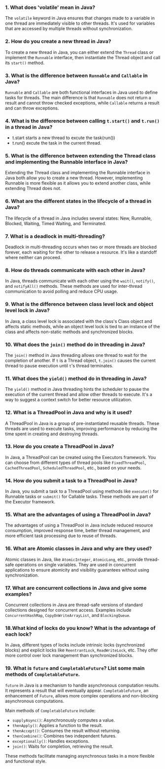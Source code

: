 ### 1. What does 'volatile' mean in Java?
The `volatile` keyword in Java ensures that changes made to a variable in one thread are immediately visible to other threads. It's used for variables that are accessed by multiple threads without synchronization.

### 2. How do you create a new thread in Java?
To create a new thread in Java, you can either extend the `Thread` class or implement the `Runnable` interface, then instantiate the Thread object and call its `start()` method.

### 3. What is the difference between `Runnable` and `Callable` in Java?
`Runnable` and `Callable` are both functional interfaces in Java used to define tasks for threads. The main difference is that `Runnable` does not return a result and cannot throw checked exceptions, while `Callable` returns a result and can throw exceptions.

### 4. What is the difference between calling `t.start()` and `t.run()` in a thread in Java?
- t.start starts a new thread to excute the task(run()) 
- t.run() excute the task in the current thread.

### 5. What is the difference between extending the Thread class and implementing the Runnable interface in Java?
Extending the Thread class and implementing the Runnable interface in Java both allow you to create a new thread. However, implementing Runnable is more flexible as it allows you to extend another class, while extending Thread does not.

### 6. What are the different states in the lifecycle of a thread in Java?
The lifecycle of a thread in Java includes several states: New, Runnable, Blocked, Waiting, Timed Waiting, and Terminated.

### 7. What is a deadlock in multi-threading?
Deadlock in multi-threading occurs when two or more threads are blocked forever, each waiting for the other to release a resource. It's like a standoff where neither can proceed.

### 8. How do threads communicate with each other in Java?
In Java, threads communicate with each other using the `wait()`, `notify()`, and `notifyAll()` methods. These methods are used for inter-thread communication to avoid polling and reduce CPU usage.

### 9. What is the difference between class level lock and object level lock in Java?
In Java, a class level lock is associated with the class's Class object and affects static methods, while an object level lock is tied to an instance of the class and affects non-static methods and synchronized blocks.

### 10. What does the `join()` method do in threading in Java?
The `join()` method in Java threading allows one thread to wait for the completion of another. If `t` is a Thread object, `t.join()` causes the current thread to pause execution until `t`'s thread terminates.

### 11. What does the `yield()` method do in threading in Java?
The `yield()` method in Java threading hints the scheduler to pause the execution of the current thread and allow other threads to execute. It's a way to suggest a context switch for better resource utilization.

### 12. What is a ThreadPool in Java and why is it used?
A ThreadPool in Java is a group of pre-instantiated reusable threads. These threads are used to execute tasks, improving performance by reducing the time spent in creating and destroying threads.

### 13. How do you create a ThreadPool in Java?
In Java, a ThreadPool can be created using the Executors framework. You can choose from different types of thread pools like `FixedThreadPool`, `CachedThreadPool`, `ScheduledThreadPool`, etc., based on your needs.

### 14. How do you submit a task to a ThreadPool in Java?
In Java, you submit a task to a ThreadPool using methods like `execute()` for Runnable tasks or `submit()` for Callable tasks. These methods are part of the Executor framework.

### 15. What are the advantages of using a ThreadPool in Java?
The advantages of using a ThreadPool in Java include reduced resource consumption, improved response time, better thread management, and more efficient task processing due to reuse of threads.

### 16. What are Atomic classes in Java and why are they used?
Atomic classes in Java, like `AtomicInteger`, `AtomicLong`, etc., provide thread-safe operations on single variables. They are used in concurrent applications to ensure atomicity and visibility guarantees without using synchronization.

### 17. What are concurrent collections in Java and give some examples?
Concurrent collections in Java are thread-safe versions of standard collections designed for concurrent access. Examples include `ConcurrentHashMap`, `CopyOnWriteArrayList`, and `BlockingQueue`.

### 18.What kind of locks do you know? What is the advantage of each lock?
In Java, different types of locks include intrinsic locks (synchronized blocks) and explicit locks like `ReentrantLock`, `ReadWriteLock`, etc. They offer more control over lock management than synchronized blocks.

### 19. What is `future` and `CompletableFuture`? List some main methods of `CompletableFuture`.

`future` in Java is a mechanism to handle asynchronous computation results. It represents a result that will eventually appear. `CompletableFuture`, an enhancement of `Future`, allows more complex operations and non-blocking asynchronous computations.

Main methods of `CompletableFuture` include:
- `supplyAsync()`: Asynchronously computes a value.
- `thenApply()`: Applies a function to the result.
- `thenAccept()`: Consumes the result without returning.
- `thenCombine()`: Combines two independent futures.
- `exceptionally()`: Handles exceptions.
- `join()`: Waits for completion, retrieving the result.

These methods facilitate managing asynchronous tasks in a more flexible and functional style.